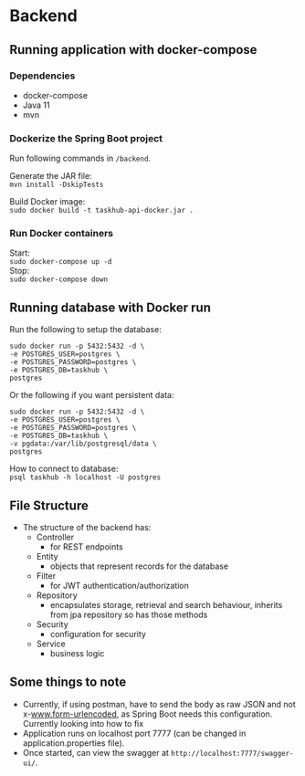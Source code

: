 # Backend


## Running application with docker-compose

### Dependencies
* docker-compose
* Java 11
* mvn

### Dockerize the Spring Boot project
Run following commands in `/backend`.

Generate the JAR file:  
`mvn install -DskipTests`

Build Docker image:  
`sudo docker build -t taskhub-api-docker.jar .`

### Run Docker containers
Start:  
`sudo docker-compose up -d`  
Stop:  
`sudo docker-compose down`

## Running database with Docker run
Run the following to setup the database:
```
sudo docker run -p 5432:5432 -d \
-e POSTGRES_USER=postgres \
-e POSTGRES_PASSWORD=postgres \
-e POSTGRES_DB=taskhub \
postgres
```
Or the following if you want persistent data:
```
sudo docker run -p 5432:5432 -d \
-e POSTGRES_USER=postgres \
-e POSTGRES_PASSWORD=postgres \
-e POSTGRES_DB=taskhub \
-v pgdata:/var/lib/postgresql/data \
postgres
```

How to connect to database:  
`psql taskhub -h localhost -U postgres`

## File Structure
* The structure of the backend has:
    * Controller
        * for REST endpoints
    * Entity
        * objects that represent records for the database
    * Filter
        * for JWT authentication/authorization
    * Repository
        * encapsulates storage, retrieval and search behaviour, inherits from jpa repository so has those methods
    * Security
        * configuration for security
    * Service
        * business logic

## Some things to note 
* Currently, if using postman, have to send the body as raw JSON and not x-www.form-urlencoded, as Spring Boot needs this configuration. Currently looking into how to fix
* Application runs on localhost port 7777 (can be changed in application.properties file).
* Once started, can view the swagger at `http://localhost:7777/swagger-ui/`.